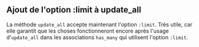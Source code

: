 ## Ajout de l'option :limit à update\_all

La méthode `update_all` accepte maintenant l'option `:limit`. Très utile, car elle garantit que les choses fonctionneront encore après l'usage d'`update_all` dans les associations `has_many` qui utilisent l'option `:limit`.

